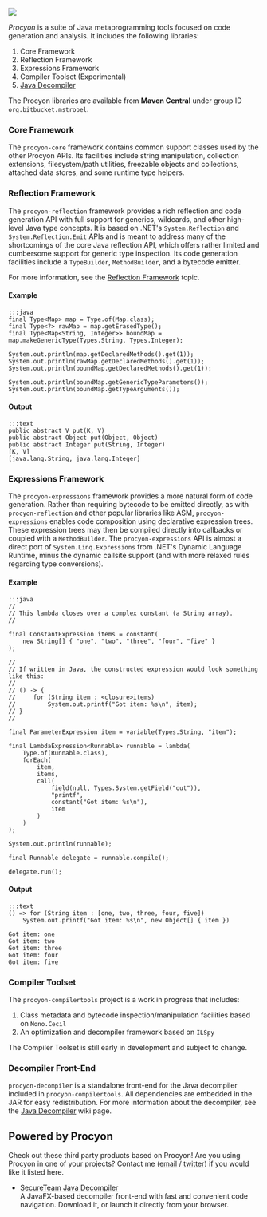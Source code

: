 ![](https://bitbucket.org/mstrobel/procyon/wiki/logo.png)

*Procyon* is a suite of Java metaprogramming tools focused on code generation and analysis.  It includes the following libraries:

  1. Core Framework
  2. Reflection Framework
  3. Expressions Framework
  4. Compiler Toolset (Experimental)
  5. [Java Decompiler](https://bitbucket.org/mstrobel/procyon/wiki/Java%20Decompiler)

The Procyon libraries are available from **Maven Central** under group ID `org.bitbucket.mstrobel`.

### Core Framework

The `procyon-core` framework contains common support classes used by the other Procyon APIs.  Its facilities include string manipulation, collection extensions, filesystem/path utilities, freezable objects and collections, attached data stores, and some runtime type helpers.

### Reflection Framework
The `procyon-reflection` framework provides a rich reflection and code generation API with full support for generics, wildcards, and other high-level Java type concepts.  It is based on .NET's `System.Reflection` and `System.Reflection.Emit` APIs and is meant to address many of the shortcomings of the core Java reflection API, which offers rather limited and cumbersome support for generic type inspection.  Its code generation facilities include a `TypeBuilder`, `MethodBuilder`, and a bytecode emitter.

For more information, see the [Reflection Framework](https://bitbucket.org/mstrobel/procyon/wiki/Reflection%20Framework) topic.

#### Example

	:::java
    final Type<Map> map = Type.of(Map.class);
    final Type<?> rawMap = map.getErasedType();
    final Type<Map<String, Integer>> boundMap = map.makeGenericType(Types.String, Types.Integer);
    
    System.out.println(map.getDeclaredMethods().get(1));
    System.out.println(rawMap.getDeclaredMethods().get(1));
    System.out.println(boundMap.getDeclaredMethods().get(1));
    
    System.out.println(boundMap.getGenericTypeParameters());
    System.out.println(boundMap.getTypeArguments());

#### Output

    :::text
    public abstract V put(K, V)
    public abstract Object put(Object, Object)
    public abstract Integer put(String, Integer)
    [K, V]
    [java.lang.String, java.lang.Integer]

### Expressions Framework

The `procyon-expressions` framework provides a more natural form of code generation.
Rather than requiring bytecode to be emitted directly, as with `procyon-reflection`
and other popular libraries like ASM, `procyon-expressions` enables code composition
using declarative expression trees.  These expression trees may then be compiled directly
into callbacks or coupled with a `MethodBuilder`.  The `procyon-expressions` API is
almost a direct port of `System.Linq.Expressions` from .NET's Dynamic Language Runtime,
minus the dynamic callsite support (and with more relaxed rules regarding type conversions).

#### Example
    :::java    
    //
    // This lambda closes over a complex constant (a String array).
    //
    
    final ConstantExpression items = constant(
        new String[] { "one", "two", "three", "four", "five" }
    );

    //
    // If written in Java, the constructed expression would look something like this:
    // 
    // () -> {
    //     for (String item : <closure>items)
    //         System.out.printf("Got item: %s\n", item);
    // }
    //

    final ParameterExpression item = variable(Types.String, "item");
    
    final LambdaExpression<Runnable> runnable = lambda(
        Type.of(Runnable.class),
        forEach(
            item,
            items,
            call(
                field(null, Types.System.getField("out")),
                "printf",
                constant("Got item: %s\n"),
                item
            )
        )
    );
    
    System.out.println(runnable);
    
    final Runnable delegate = runnable.compile();

    delegate.run();

#### Output
    :::text
    () => for (String item : [one, two, three, four, five])
        System.out.printf("Got item: %s\n", new Object[] { item })
    
    Got item: one
    Got item: two
    Got item: three
    Got item: four
    Got item: five

### Compiler Toolset

The `procyon-compilertools` project is a work in progress that includes:

  1. Class metadata and bytecode inspection/manipulation facilities based on `Mono.Cecil`
  2. An optimization and decompiler framework based on `ILSpy`

The Compiler Toolset is still early in development and subject to change.

### Decompiler Front-End

`procyon-decompiler` is a standalone front-end for the Java decompiler included in
`procyon-compilertools`.  All dependencies are embedded in the JAR for easy redistribution.
For more information about the decompiler, see the [Java Decompiler](https://bitbucket.org/mstrobel/procyon/wiki/Java%20Decompiler) wiki page.

## Powered by Procyon

Check out these third party products based on Procyon!  Are you using Procyon in one of your projects?  Contact me ([email](mailto:mike.strobel@gmail.com) / [twitter](https://twitter.com/mstrobel)) if you would like it listed here. 

  - [SecureTeam Java Decompiler](http://www.secureteam.net/Java-Decompiler.aspx)   
    A JavaFX-based decompiler front-end with fast and convenient code navigation.  Download it, or launch it directly from your browser.
